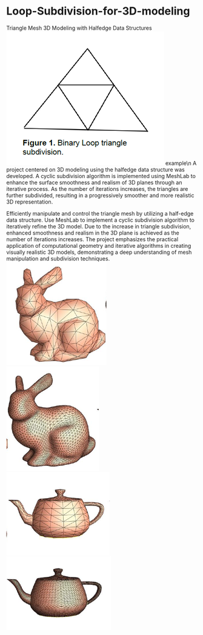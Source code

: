 # Loop-Subdivision-for-3D-modeling

Triangle Mesh 3D Modeling with Halfedge Data Structures
![image](https://github.com/bryanliao24/Loop-Subdivision-for-3D-modeling/blob/main/img/1.PNG)
                example\n
A project centered on 3D modeling using the halfedge data structure was developed. 
A cyclic subdivision algorithm is implemented using MeshLab to enhance the surface smoothness and realism of 3D planes through an iterative process.
As the number of iterations increases, the triangles are further subdivided, resulting in a progressively smoother and more realistic 3D representation.



Efficiently manipulate and control the triangle mesh by utilizing a half-edge data structure.
Use MeshLab to implement a cyclic subdivision algorithm to iteratively refine the 3D model.
Due to the increase in triangle subdivision, enhanced smoothness and realism in the 3D plane is achieved as the number of iterations increases.
The project emphasizes the practical application of computational geometry and iterative algorithms in creating visually realistic 3D models, 
demonstrating a deep understanding of mesh manipulation and subdivision techniques.
![image](https://github.com/bryanliao24/Loop-Subdivision-for-3D-modeling/blob/main/img/2.PNG)
![image](https://github.com/bryanliao24/Loop-Subdivision-for-3D-modeling/blob/main/img/3.PNG)
![image](https://github.com/bryanliao24/Loop-Subdivision-for-3D-modeling/blob/main/img/4.PNG)
![image](https://github.com/bryanliao24/Loop-Subdivision-for-3D-modeling/blob/main/img/5.PNG)

